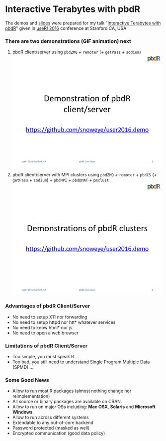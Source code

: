 # Interactive Terabytes with pbdR

The demos and [slides](https://github.com/snoweye/user2016.demo/blob/master/user2016_pbdr_wcc.pptx) were prepared for my talk
"[Interactive Terabytes with pbdR](http://schedule.user2016.org/event/7BRX/interactive-terabytes-with-pbdr)"
given in [useR! 2016](http://user2016.org/) conference at Stanford CA, USA.


### There are two demonstrations (GIF animation) next

1. pbdR client/server using `pbdZMQ` + `remoter` (+ `getPass` + `sodium`)
![demo_pbdr_cs_01](./pics/demo_pbdr_cs_01.gif)


2. pbdR client/server with MPI clusters using `pbdZMQ` + `remoter` + `pbdCS` (+ `getPass` + `sodium`) + `pbdMPI` + `pbdDMAT` + `pmclust`
![demo_pbdr_cs_01](./pics/demo_pbdr_cs_02.gif)


### Advantages of pbdR Client/Server
- No need to setup X11 nor forwarding
- No need to setup httpd nor htt\* whatever services
- No need to know html\* nor js
- No need to open a web browser

### Limitations of pbdR Client/Server
- Too simple, you must speak R ...
- Too bad, you still need to understand Single Program Multiple Data (SPMD) ...

### Some Good News
- Allow to run most R packages (almost nothing change nor reimplementation)
- All source or binary packages are available on CRAN.
- Allow to run on major OSs including: **Mac OSX**, **Solaris** and **Microsoft Windows**.
- Allow to run across different systems
- Extendable to any out-of-core backend
- Password protected (masked as well)
- Encrypted communication (good data policy)


